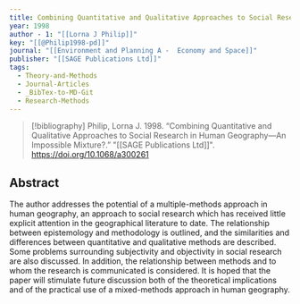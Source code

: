 ```yaml
---
title: Combining Quantitative and Qualitative Approaches to Social Research in Human Geography—An Impossible Mixture?
year: 1998
author - 1: "[[Lorna J Philip]]"
key: "[[@Philip1998-pd]]"
journal: "[[Environment and Planning A -  Economy and Space]]"
publisher: "[[SAGE Publications Ltd]]"
tags:
  - Theory-and-Methods
  - Journal-Articles
  - _BibTex-to-MD-Git
  - Research-Methods
---
```


> [!bibliography]
> Philip, Lorna J. 1998. “Combining Quantitative and Qualitative Approaches to Social Research in Human Geography—An Impossible Mixture?.” "[[SAGE Publications Ltd]]". https://doi.org/10.1068/a300261

## Abstract
The author addresses the potential of a multiple-methods approach in human geography, an approach to social research which has received little explicit attention in the geographical literature to date. The relationship between epistemology and methodology is outlined, and the similarities and differences between quantitative and qualitative methods are described. Some problems surrounding subjectivity and objectivity in social research are also discussed. In addition, the relationship between methods and to whom the research is communicated is considered. It is hoped that the paper will stimulate future discussion both of the theoretical implications and of the practical use of a mixed-methods approach in human geography.